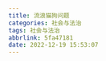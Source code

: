 ```yaml
---
title: 流浪猫狗问题
categories: 社会与法治
tags: 社会与法治
abbrlink: 5fa47181
date: 2022-12-19 15:53:07
---
```

<!--建议立法制止抛弃动物。流浪猫狗是多么大的生态危机，我们学校里有三五只流浪猫，我上初中以来就没在学校里见过一只鸟、一只鼠，活的死的都没有，全被赶尽杀绝。学校从来没有人为驱鸟驱鼠，都是猫干的。
流浪动物问题只会越来越严重。某些CB越丢越多，-->